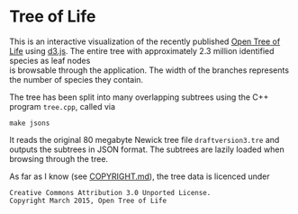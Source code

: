 
# Tree of Life

This is an interactive visualization of the recently published
[Open Tree of Life](http://www.opentreeoflife.org/) using [d3.js](http://d3js.org/).
The entire tree with approximately 2.3 million identified species as leaf nodes  
is browsable through the application.  The width of the branches represents the
number of species they contain.

The tree has been split into many overlapping subtrees using the C++ program
`tree.cpp`, called via

    make jsons

It reads the original 80 megabyte Newick tree file `draftversion3.tre`
and outputs the subtrees in JSON format. The subtrees are lazily loaded when
browsing through the tree.

As far as I know (see [COPYRIGHT.md](COPYRIGHT.md)), the tree data is licenced under 

    Creative Commons Attribution 3.0 Unported License.
    Copyright March 2015, Open Tree of Life
